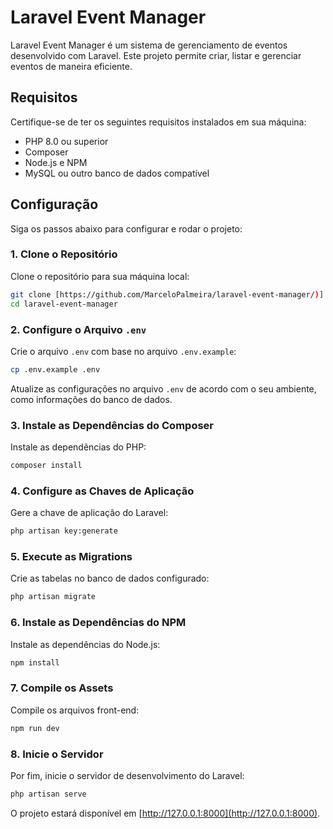 # Laravel Event Manager

Laravel Event Manager é um sistema de gerenciamento de eventos desenvolvido com Laravel. Este projeto permite criar, listar e gerenciar eventos de maneira eficiente.

## Requisitos

Certifique-se de ter os seguintes requisitos instalados em sua máquina:

- PHP 8.0 ou superior
- Composer
- Node.js e NPM
- MySQL ou outro banco de dados compatível

## Configuração

Siga os passos abaixo para configurar e rodar o projeto:

### 1. Clone o Repositório

Clone o repositório para sua máquina local:

```bash
git clone [https://github.com/MarceloPalmeira/laravel-event-manager/)]
cd laravel-event-manager
```

### 2. Configure o Arquivo `.env`

Crie o arquivo `.env` com base no arquivo `.env.example`:

```bash
cp .env.example .env
```

Atualize as configurações no arquivo `.env` de acordo com o seu ambiente, como informações do banco de dados.

### 3. Instale as Dependências do Composer

Instale as dependências do PHP:

```bash
composer install
```

### 4. Configure as Chaves de Aplicação

Gere a chave de aplicação do Laravel:

```bash
php artisan key:generate
```

### 5. Execute as Migrations

Crie as tabelas no banco de dados configurado:

```bash
php artisan migrate
```

### 6. Instale as Dependências do NPM

Instale as dependências do Node.js:

```bash
npm install
```

### 7. Compile os Assets

Compile os arquivos front-end:

```bash
npm run dev
```

### 8. Inicie o Servidor

Por fim, inicie o servidor de desenvolvimento do Laravel:

```bash
php artisan serve
```

O projeto estará disponível em [http://127.0.0.1:8000](http://127.0.0.1:8000).
